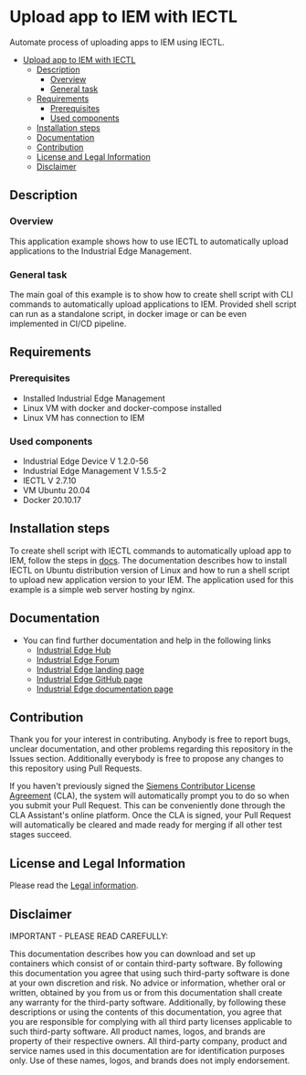 # Upload app to IEM with IECTL

Automate process of uploading apps to IEM using IECTL.
- [Upload app to IEM with IECTL](#upload-app-to-iem-with-iectl)
  - [Description](#description)
    - [Overview](#overview)
    - [General task](#general-task)
  - [Requirements](#requirements)
    - [Prerequisites](#prerequisites)
    - [Used components](#used-components)
  - [Installation steps](#installation-steps)
  - [Documentation](#documentation)
  - [Contribution](#contribution)
  - [License and Legal Information](#license-and-legal-information)
  - [Disclaimer](#disclaimer)

## Description

### Overview

This application example shows how to use IECTL to automatically upload applications to the Industrial Edge Management.

### General task

The main goal of this example is to show how to create shell script with CLI commands to automatically upload applications to IEM. Provided shell script can run as a standalone script, in docker image or can be even implemented in CI/CD pipeline.

## Requirements

### Prerequisites

- Installed Industrial Edge Management
- Linux VM with docker and docker-compose installed
- Linux VM has connection to IEM

### Used components

- Industrial Edge Device V 1.2.0-56
- Industrial Edge Management V 1.5.5-2
- IECTL V 2.7.10
- VM Ubuntu 20.04
- Docker 20.10.17

## Installation steps

To create shell script with IECTL commands to automatically upload app to IEM, follow the steps in [docs](./docs/installation.md). The documentation describes how to install IECTL on Ubuntu distribution version of Linux and how to run a shell script to upload new application version to your IEM. The application used for this example is a simple web server hosting by nginx.

## Documentation
 
- You can find further documentation and help in the following links
  - [Industrial Edge Hub](https://iehub.eu1.edge.siemens.cloud/#/documentation)
  - [Industrial Edge Forum](https://forum.mendix.com/link/space/industrial-edge)
  - [Industrial Edge landing page](https://new.siemens.com/global/en/products/automation/topic-areas/industrial-edge/simatic-edge.html)
  - [Industrial Edge GitHub page](https://github.com/industrial-edge)
  - [Industrial Edge documentation page](https://docs.eu1.edge.siemens.cloud/index.html)
  
## Contribution

Thank you for your interest in contributing. Anybody is free to report bugs, unclear documentation, and other problems regarding this repository in the Issues section.
Additionally everybody is free to propose any changes to this repository using Pull Requests.

If you haven't previously signed the [Siemens Contributor License Agreement](https://cla-assistant.io/industrial-edge/) (CLA), the system will automatically prompt you to do so when you submit your Pull Request. This can be conveniently done through the CLA Assistant's online platform.
Once the CLA is signed, your Pull Request will automatically be cleared and made ready for merging if all other test stages succeed.

## License and Legal Information

Please read the [Legal information](LICENSE.txt).

## Disclaimer

IMPORTANT - PLEASE READ CAREFULLY:

This documentation describes how you can download and set up containers which consist of or contain third-party software. By following this documentation you agree that using such third-party software is done at your own discretion and risk. No advice or information, whether oral or written, obtained by you from us or from this documentation shall create any warranty for the third-party software. Additionally, by following these descriptions or using the contents of this documentation, you agree that you are responsible for complying with all third party licenses applicable to such third-party software. All product names, logos, and brands are property of their respective owners. All third-party company, product and service names used in this documentation are for identification purposes only. Use of these names, logos, and brands does not imply endorsement.
